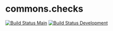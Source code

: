 # commons.checks

[![Build Status Main](https://dev.azure.com/queo-commons/Commons-OpenSource/_apis/build/status/queoGmbH.csharp-commons?branchName=main)](https://dev.azure.com/queo-commons/Commons-OpenSource/_build/latest?definitionId=1&branchName=main) [![Build Status Development](https://dev.azure.com/queo-commons/Commons-OpenSource/_apis/build/status/queoGmbH.csharp-commons?branchName=develop)](https://dev.azure.com/queo-commons/Commons-OpenSource/_build/latest?definitionId=1&branchName=develop)